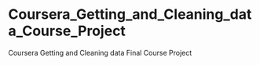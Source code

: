# Coursera_Getting_and_Cleaning_data_Course_Project
Coursera Getting and Cleaning data Final Course Project
